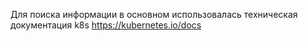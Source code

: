 Для поиска информации в основном использовалась техническая документация k8s https://kubernetes.io/docs

